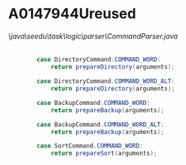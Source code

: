# A0147944Ureused
###### \java\seedu\task\logic\parser\CommandParser.java
``` java
        case DirectoryCommand.COMMAND_WORD:
            return prepareDirectory(arguments);

        case DirectoryCommand.COMMAND_WORD_ALT:
            return prepareDirectory(arguments);

        case BackupCommand.COMMAND_WORD:
            return prepareBackup(arguments);

        case BackupCommand.COMMAND_WORD_ALT:
            return prepareBackup(arguments);

        case SortCommand.COMMAND_WORD:
            return prepareSort(arguments);
```
